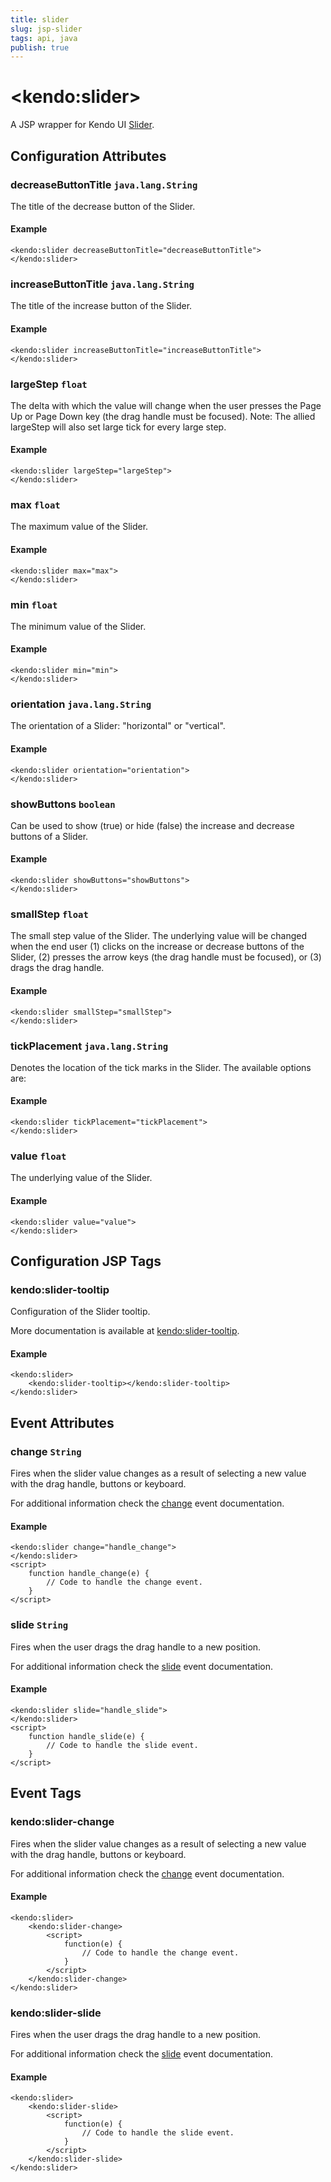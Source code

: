 ```yaml
---
title: slider
slug: jsp-slider
tags: api, java
publish: true
---
```


# \<kendo:slider\>
A JSP wrapper for Kendo UI [Slider](/kendo-ui/api/web/slider).

## Configuration Attributes

### decreaseButtonTitle `java.lang.String`

The title of the decrease button of the Slider.

#### Example
    <kendo:slider decreaseButtonTitle="decreaseButtonTitle">
    </kendo:slider>

### increaseButtonTitle `java.lang.String`

The title of the increase button of the Slider.

#### Example
    <kendo:slider increaseButtonTitle="increaseButtonTitle">
    </kendo:slider>

### largeStep `float`

The delta with which the value will change when the user presses the Page Up or Page Down key (the drag
handle must be focused). Note: The allied largeStep will also set large tick for every large step.

#### Example
    <kendo:slider largeStep="largeStep">
    </kendo:slider>

### max `float`

The maximum value of the Slider.

#### Example
    <kendo:slider max="max">
    </kendo:slider>

### min `float`

The minimum value of the Slider.

#### Example
    <kendo:slider min="min">
    </kendo:slider>

### orientation `java.lang.String`

The orientation of a Slider: "horizontal" or "vertical".

#### Example
    <kendo:slider orientation="orientation">
    </kendo:slider>

### showButtons `boolean`

Can be used to show (true) or hide (false) the
increase and decrease buttons of a Slider.

#### Example
    <kendo:slider showButtons="showButtons">
    </kendo:slider>

### smallStep `float`

The small step value of the Slider. The underlying value will be changed when the end user
(1) clicks on the increase or decrease buttons of the Slider, (2) presses the arrow keys
(the drag handle must be focused), or (3) drags the drag handle.

#### Example
    <kendo:slider smallStep="smallStep">
    </kendo:slider>

### tickPlacement `java.lang.String`

Denotes the location of the tick marks in the Slider. The available options are:

#### Example
    <kendo:slider tickPlacement="tickPlacement">
    </kendo:slider>

### value `float`

The underlying value of the Slider.

#### Example
    <kendo:slider value="value">
    </kendo:slider>


##  Configuration JSP Tags

### kendo:slider-tooltip

Configuration of the Slider tooltip.

More documentation is available at [kendo:slider-tooltip](/kendo-ui/api/wrappers/jsp/slider/tooltip).

#### Example

    <kendo:slider>
        <kendo:slider-tooltip></kendo:slider-tooltip>
    </kendo:slider>


## Event Attributes

### change `String`

Fires when the slider value changes as a result of selecting a new value with the drag handle, buttons or keyboard.


For additional information check the [change](/kendo-ui/api/web/slider#events-change) event documentation.

#### Example
    <kendo:slider change="handle_change">
    </kendo:slider>
    <script>
        function handle_change(e) {
            // Code to handle the change event.
        }
    </script>

### slide `String`

Fires when the user drags the drag handle to a new position.


For additional information check the [slide](/kendo-ui/api/web/slider#events-slide) event documentation.

#### Example
    <kendo:slider slide="handle_slide">
    </kendo:slider>
    <script>
        function handle_slide(e) {
            // Code to handle the slide event.
        }
    </script>

## Event Tags

### kendo:slider-change

Fires when the slider value changes as a result of selecting a new value with the drag handle, buttons or keyboard.


For additional information check the [change](/kendo-ui/api/web/slider#events-change) event documentation.

#### Example
    <kendo:slider>
        <kendo:slider-change>
            <script>
                function(e) {
                    // Code to handle the change event.
                }
            </script>
        </kendo:slider-change>
    </kendo:slider>

### kendo:slider-slide

Fires when the user drags the drag handle to a new position.


For additional information check the [slide](/kendo-ui/api/web/slider#events-slide) event documentation.

#### Example
    <kendo:slider>
        <kendo:slider-slide>
            <script>
                function(e) {
                    // Code to handle the slide event.
                }
            </script>
        </kendo:slider-slide>
    </kendo:slider>

